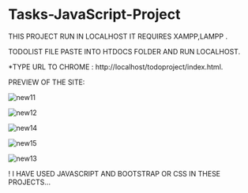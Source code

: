 # Tasks-JavaScript-Project

 THIS PROJECT RUN IN LOCALHOST IT REQUIRES XAMPP,LAMPP .
 
 
 <BOLD>TODOLIST FILE PASTE INTO HTDOCS FOLDER AND RUN LOCALHOST.<BOLD>
 <BR/>
  
  
  
 *TYPE URL TO CHROME : http://localhost/todoproject/index.html.
 
  
  PREVIEW OF THE SITE:
  
  ![new11](https://user-images.githubusercontent.com/50656580/120635140-c0414a00-c489-11eb-9681-9d2aadba1ee3.png)
  
  
![new12](https://user-images.githubusercontent.com/50656580/120635151-c33c3a80-c489-11eb-8cde-7cf48f8891a3.png)
  
  
![new14](https://user-images.githubusercontent.com/50656580/120635160-c6cfc180-c489-11eb-9165-eea89b94a8d4.png)
  
  
  
![new15](https://user-images.githubusercontent.com/50656580/120635164-c800ee80-c489-11eb-9e27-48e16a88847b.png)

 ![new13](https://user-images.githubusercontent.com/50656580/120635196-d0f1c000-c489-11eb-858f-83a65e31db70.png)
  
  
  ! I HAVE USED JAVASCRIPT AND BOOTSTRAP  OR CSS IN THESE PROJECTS...

 
